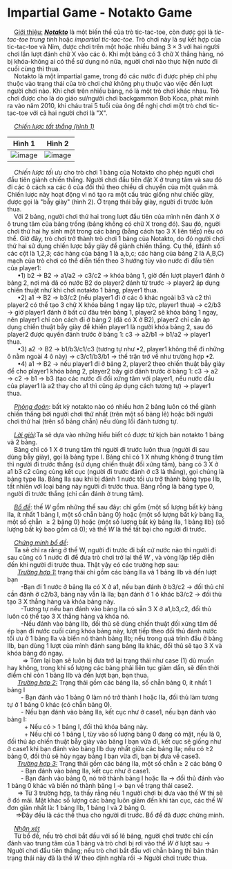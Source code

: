 # Impartial Game - Notakto Game
&nbsp;&nbsp;&nbsp;&nbsp;<ins>Giới thiệu:</ins> ***<ins>Notakto</ins>*** là một biến thể của trò tic-tac-toe, còn được gọi là *tic-tac-toe trung tính* hoặc *impartial tic-tac-toe*. Trò chơi này là sự kết hợp của tic-tac-toe và Nim, được chơi trên một hoặc nhiều bảng $3 \times 3$ với hai người chơi lần lượt đánh chữ X vào các ô. Khi một bảng có 3 chữ X thẳng hàng, nó bị khóa-không ai có thể sử dụng nó nữa, người chơi nào thực hiện nước đi cuối cùng thì thua. <br>
&nbsp;&nbsp;&nbsp;&nbsp;Notakto là một impartial game, trong đó các nước đi được phép chỉ phụ thuộc vào trạng thái của trò chơi chứ không phụ thuộc vào việc đến lượt người chơi nào. Khi chơi trên nhiều bảng, nó là một trò chơi khác nhau. Trò chơi được cho là do giáo sư/người chơi backgammon Bob Koca, phát minh ra vào năm 2010, khi cháu trai 5 tuổi của ông đề nghị chơi một trò chơi tic-tac-toe với cả hai người chơi là "X". <br>

&nbsp;&nbsp;&nbsp;&nbsp;*<ins>Chiến lược tất thắng (hình 1)</ins>*
<div align="center">
 
Hình 1            | Hình 2
:-------------------------:|:-------------------------:
![image](https://github.com/MustardLawyer1995/LTTC-LTTCKH/assets/156400720/71b34373-6ef3-474d-8ca5-f4050f327c95)  | ![image](https://github.com/MustardLawyer1995/LTTC-LTTCKH/assets/156400720/e05c1b28-2ac7-4352-b5b5-40e161d67429)
</div>

&nbsp;&nbsp;&nbsp;&nbsp;*Chiến lược tối ưu* cho trò chơi 1 bảng của Notakto cho phép người chơi đầu tiên giành chiến thắng. Người chơi đầu tiên đặt X ở trung tâm và sau đó đi các ô cách xa các ô của đối thủ theo chiều di chuyển của một quân mã. Chiến lược này hoạt động vì nó tạo ra một cấu trúc giống như chiếc giày, được gọi là "bẫy giày" (hình 2). Ở trạng thái bẫy giày, người đi trước luôn thua. <br>
&nbsp;&nbsp;&nbsp;&nbsp;Với 2 bảng, người chơi thứ hai trong lượt đầu tiên của mình nên đánh X ở ô trung tâm của bảng trống (bảng không có chữ X trong đó). Sau đó, người chơi thứ hai hy sinh một trong các bảng (bằng cách tạo 3 X liên tiếp) nếu có thể. Giờ đây, trò chơi trở thành trò chơi 1 bảng của Notakto, do đó người chơi thứ hai sử dụng chiến lược bẫy giày để giành chiến thắng. Cụ thể, (đánh số các cột là 1,2,3; các hàng của bảng 1 là a,b,c; các hàng của bảng 2 là A,B,C) mạch của trò chơi có thể diễn tiến theo 3 hướng tùy vào nước đi đầu tiên của player1: <br>
&nbsp;&nbsp;&nbsp;&nbsp;&nbsp;&nbsp;•1) b2 $\rightarrow$ B2 $\rightarrow$ a1/a2 $\rightarrow$ c3/c2 $\rightarrow$ khóa bảng 1, giờ đến lượt player1 đánh ở bảng 2, nơi mà đã có nước B2 do player2 đánh từ trước $\rightarrow$ player2 áp dụng chiến thuật như khi chơi notakto 1 bảng, player1 thua. <br>
&nbsp;&nbsp;&nbsp;&nbsp;&nbsp;&nbsp;•2) a1 $\rightarrow$ B2 $\rightarrow$ b3/c2 (nếu player1 đi ở các ô khác ngoài b3 và c2 thì player2 có thể tạo 3 chữ X khóa bảng 1 ngay lập tức, player1 thua) $\rightarrow$ c2/b3 $\rightarrow$ giờ player1 đánh ở bất cứ đâu trên bảng 1, player2 sẽ khóa bảng 1 ngay, nên player1 chỉ còn cách đi ở bảng 2 (đã có X ở B2), player2 chỉ cần áp dụng chiến thuật bẫy giày để khiến player1 là người khóa bảng 2, sau đó player2 được quyền đánh trước ở bảng 1: c3 $\rightarrow$ a2/b1 $\rightarrow$ b1/a2 $\rightarrow$ player1 thua. <br>
&nbsp;&nbsp;&nbsp;&nbsp;&nbsp;&nbsp;•3) a2 $\rightarrow$ B2 $\rightarrow$ b1/b3/c1/c3 (tương tự như •2, player1 không thể đi những ô nằm ngoài 4 ô này) $\rightarrow$ c3/c1/b3/b1 $\rightarrow$ thế trận trở về như trường hợp •2. <br>
&nbsp;&nbsp;&nbsp;&nbsp;&nbsp;&nbsp;•4) a1 $\rightarrow$ B2 $\rightarrow$ nếu player1 đi ở bảng 2, player2 theo chiến thuật bẫy giày để cho player1 khóa bảng 2, player2 bây giờ đánh trước ở bảng 1: c3 $\rightarrow$ a2 $\rightarrow$ c2 $\rightarrow$ b1 $\rightarrow$ b3 (tạo các nước đi đối xứng tâm với player1, nếu nước đầu của player1 là a2 thay cho a1 thì cũng áp dụng cách tương tự) $\rightarrow$ player1 thua. <br>

&nbsp;&nbsp;&nbsp;&nbsp;*<ins>Phỏng đoán</ins>*: bất kỳ notakto nào có nhiều hơn 2 bảng luôn có thể giành chiến thắng bởi người chơi thứ nhất (trên một số bảng lẻ) hoặc bởi người chơi thứ hai (trên số bảng chẵn) nếu dùng lối đánh tương tự. <br>

&nbsp;&nbsp;&nbsp;&nbsp;*<ins>Lời giải</ins>*:Ta sẽ dựa vào những hiểu biết có được từ kịch bản notakto 1 bảng và 2 bảng. <br>
&nbsp;&nbsp;&nbsp;&nbsp;Bảng chỉ có 1 X ở trung tâm thì người đi trước luôn thua (người đi sau dùng bẫy giày), gọi là bảng type I. Bảng chỉ có 1 X nhưng không ở trung tâm thì người đi trước thắng (sử dụng chiến thuật đối xứng tâm), bảng có 3 X ở a1 b3 c2 cũng cùng kết cục (người đi trước đánh ở c3 là thắng), gọi chúng là bảng type IIa. Bảng IIa sau khi bị đánh 1 nước tối ưu trở thành bảng type IIb, tất nhiên với loại bảng này người đi trước thua. Bảng rỗng là bảng type 0, người đi trước thắng (chỉ cần đánh ở trung tâm). <br>

&nbsp;&nbsp;&nbsp;&nbsp;*<ins>Bổ đề</ins>*: thế $W$ gồm những thế sau đây: chỉ gồm {một số lượng bất kỳ bảng IIa, ít nhất 1 bảng I, một số chẵn bảng 0} hoặc {một số lượng bất kỳ bảng IIa, một số chẵn $≥ 2$ bảng 0} hoặc {một số lượng bất kỳ bảng IIa, 1 bảng IIb} (số lượng bất kỳ bao gồm cả 0); và thế $W$ là thế tất bại cho người đi trước. <br>

&nbsp;&nbsp;&nbsp;&nbsp;*<ins>Chứng minh bổ đề</ins>*: <br>
&nbsp;&nbsp;&nbsp;&nbsp;Ta sẽ chỉ ra rằng ở thế W, người đi trước đi bất cứ nước nào thì người đi sau cũng có 1 nước đi để đưa trò chơi trở lại thế $W$ , và vòng lặp tiếp diễn đến khi người đi trước thua. Thật vậy có các trường hợp sau: <br>
&nbsp;&nbsp;&nbsp;&nbsp;&nbsp;&nbsp;*<ins>Trường hợp 1:</ins>* trạng thái chỉ gồm các bảng IIa và 1 bảng IIb và đến lượt bạn <br>
&nbsp;&nbsp;&nbsp;&nbsp;&nbsp;&nbsp;&nbsp;&nbsp;-Bạn đi 1 nước ở bảng IIa có X ở a1, nếu bạn đánh ở b3/c2 $\rightarrow$ đối thủ chỉ cần đánh ở c2/b3, bảng này vẫn là IIa; bạn đánh ở 1 ô khác b3/c2 $\rightarrow$ đối thủ tạo 3 X thẳng hàng và khóa bảng này. <br>
&nbsp;&nbsp;&nbsp;&nbsp;&nbsp;&nbsp;&nbsp;&nbsp;-Tương tự nếu bạn đánh vào bảng IIa có sẵn 3 X ở a1,b3,c2, đối thủ luôn có thể tạo 3 X thẳng hàng và khóa nó. <br>
&nbsp;&nbsp;&nbsp;&nbsp;&nbsp;&nbsp;&nbsp;&nbsp;-Nếu đánh vào bảng IIb, đối thủ sẽ dùng chiến thuật đối xứng tâm để ép bạn đi nước cuối cùng khóa bảng này, lượt tiếp theo đối thủ đánh nước tối ưu ở 1 bảng IIa và biến nó thành bảng IIb; nếu trong quá trình đấu ở bảng IIb, bạn dùng 1 lượt của mình đánh sang bảng IIa khác, đối thủ sẽ tạo 3 X và khóa bảng đó ngay. <br>
&nbsp;&nbsp;&nbsp;&nbsp;&nbsp;&nbsp;&nbsp;&nbsp; $\Rightarrow$ Tóm lại bạn sẽ luôn bị đưa trở lại trạng thái như case (1) dù muốn hay không, trong khi số lượng các bảng phải liên tục giảm dần, sẽ đến thời điểm chỉ còn 1 bảng IIb và đến lượt bạn, bạn thua. <br>
&nbsp;&nbsp;&nbsp;&nbsp;&nbsp;&nbsp;*<ins>Trường hợp 2:</ins>* Trạng thái gồm các bảng IIa, số chẵn bảng 0, ít nhất 1 bảng I <br>
&nbsp;&nbsp;&nbsp;&nbsp;&nbsp;&nbsp;&nbsp;&nbsp;- Bạn đánh vào 1 bảng 0 làm nó trở thành I hoặc IIa, đối thủ làm tương tự ở 1 bảng 0 khác (có chẵn bảng 0).  <br>
&nbsp;&nbsp;&nbsp;&nbsp;&nbsp;&nbsp;&nbsp;&nbsp;- Nếu bạn đánh vào bảng IIa, kết cục như ở case1, nếu bạn đánh vào bảng I: <br>
&nbsp;&nbsp;&nbsp;&nbsp;&nbsp;&nbsp;&nbsp;&nbsp;&nbsp;&nbsp;+ Nếu có > 1 bảng I, đối thủ khóa bảng này. <br>
&nbsp;&nbsp;&nbsp;&nbsp;&nbsp;&nbsp;&nbsp;&nbsp;&nbsp;&nbsp;+ Nếu chỉ có 1 bảng I, tùy vào số lượng bảng 0 đang có mặt, nếu là 0, đối thủ áp chiến thuật bẫy giày vào bảng I bạn vừa đi, kết cục sẽ giống như ở case1 khi bạn đánh vào bảng IIb duy nhất giữa các bảng IIa; nếu có ≥2 bảng 0, đối thủ sẽ hủy ngay bảng I bạn vừa đi, bạn bị đưa về case3. <br>
&nbsp;&nbsp;&nbsp;&nbsp;&nbsp;&nbsp;*<ins>Trường hợp 3:</ins>* Trạng thái gồm các bảng IIa, một số chẵn ≥ 2 các bảng 0 <br>
&nbsp;&nbsp;&nbsp;&nbsp;&nbsp;&nbsp;&nbsp;&nbsp;-  Bạn đánh vào bảng IIa, kết cục như ở case1. <br>
&nbsp;&nbsp;&nbsp;&nbsp;&nbsp;&nbsp;&nbsp;&nbsp;-  Bạn đánh vào bảng 0, nó trở thành bảng I hoặc IIa $\rightarrow$ đối thủ đánh vào 1 bảng 0 khác và biến nó thành bảng I $\rightarrow$ bạn về trạng thái case2. <br>
&nbsp;&nbsp;&nbsp;&nbsp;&nbsp; $\Rightarrow$ Từ 3 trường hợp, ta thấy rằng nếu 1 người chơi bị đưa vào thế W thì sẽ ở đó mãi. Mặt khác số lượng các bảng luôn giảm đến khi tàn cục, các thế W đơn giản nhất là: 1 bảng IIb, 1 bảng I và 2 bảng 0. <br>
&nbsp;&nbsp;&nbsp;&nbsp; $\Longrightarrow$Đây đều là các thế thua cho người đi trước. Bổ đề đã được chứng minh. <br>
   
&nbsp;&nbsp;&nbsp;&nbsp;*<ins>Nhận xét</ins>*   
&nbsp;&nbsp;&nbsp;&nbsp;Từ bổ đề, nếu trò chơi bắt đầu với số lẻ bảng, người chơi trước chỉ cần đánh vào trung tâm của 1 bảng và trò chơi bị rơi vào thế $W$ ở lượt sau $\rightarrow$ Người chơi đầu tiên thắng; nếu trò chơi bắt đầu với chẵn bảng thì bản thân trạng thái này đã là thế $W$ theo định nghĩa rồi $\rightarrow$ Người chơi trước thua. <br>













